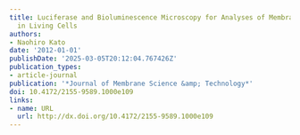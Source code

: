 ```yaml
---
title: Luciferase and Bioluminescence Microscopy for Analyses of Membrane Dynamics
  in Living Cells
authors:
- Naohiro Kato
date: '2012-01-01'
publishDate: '2025-03-05T20:12:04.767426Z'
publication_types:
- article-journal
publication: '*Journal of Membrane Science &amp; Technology*'
doi: 10.4172/2155-9589.1000e109
links:
- name: URL
  url: http://dx.doi.org/10.4172/2155-9589.1000e109
---
```

